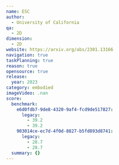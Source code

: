 ```yaml
---
name: ESC
author:
  - University of California
qa:
  - 2D
dimension:
  - 2D
website: https://arxiv.org/abs/2301.13166
navigation: true
taskPlanning: true
reason: true
opensource: true
release:
  year: 2023
category: embodied
imageVideo: .nan
score:
  benchmark:
    e6d0fdb7-9de8-4320-9af4-fcd9de517827:
      legacy:
        - 39.2
        - 39.2
    903014ce-ec7d-4f0d-8827-b5fd893d8741:
      legacy:
        - 28.7
        - 28.7
  summary: {}
---
```

